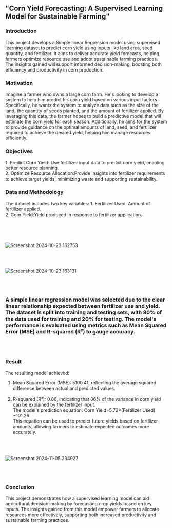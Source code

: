 <h2>"Corn Yield Forecasting: A Supervised Learning Model for Sustainable Farming"</h2>
<h3>Introduction</h3>
<p> This project develops a Simple linear Regression model using supervised learning dataset to predict corn yield using inputs like land area, seed quantity, and fertilizer. It aims to deliver accurate yield forecasts, helping farmers optimize resource use and adopt sustainable farming practices. The insights gained will support informed decision-making, boosting both efficiency and productivity in corn production.
</p>
<h3>Motivation</h3>
<p>Imagine a farmer who owns a large corn farm. He's looking to develop a system to help him predict his corn yield based on various input factors. Specifically, he wants the system to analyze data such as the size of the land, the quantity of seeds planted, and the amount of fertilizer applied. By leveraging this data, the farmer hopes to build a predictive model that will estimate the corn yield for each season. Additionally, he aims for the system to provide guidance on the optimal amounts of land, seed, and fertilizer required to achieve the desired yield, helping him manage resources efficiently. </p>
<h3>Objectives</h3>
1. Predict Corn Yield: Use fertilizer input data to predict corn yield, enabling better resource planning. <br>       
2. Optimize Resource Allocation:Provide insights into fertilizer requirements to achieve target yields, minimizing waste and supporting sustainability.
<h3>Data and Methodology</h3>
The dataset includes two key variables:
1. Fertilizer Used: Amount of fertilizer applied.<br>
2. Corn Yield:Yield produced in response to fertilizer application.<br><br>

<br><br>


![Screenshot 2024-10-23 162753](https://github.com/user-attachments/assets/21618365-5d04-4761-8b4e-861b4a0260bc)



<br><br>

![Screenshot 2024-10-23 163131](https://github.com/user-attachments/assets/5492fc28-798b-4fcf-98bd-6ac6c56d22eb)


<br><br>

<h3>A simple linear regression model was selected due to the clear linear relationship expected between fertilizer use and yield. The dataset is split into training and testing sets, with 80% of the data used for training and 20% for testing. The model's performance is evaluated using metrics such as Mean Squared Error (MSE) and R-squared (R²) to gauge accuracy.</h3><br><br>

<h3>Result</h3>
The resulting model achieved:

1. Mean Squared Error (MSE): 5100.41, reflecting the average squared difference between actual and predicted values.<br><br>
2. R-squared (R²): 0.86, indicating that 86% of the variance in corn yield can be explained by the fertilizer input.<br>
The model's prediction equation:
Corn Yield=5.72×(Fertilizer Used)−101.26 <br>
This equation can be used to predict future yields based on fertilizer amounts, allowing farmers to estimate expected outcomes more accurately.<br><br>
<br><br>


![Screenshot 2024-11-05 234927](https://github.com/user-attachments/assets/5d1d25dc-3a00-4968-85ed-8e3637d674fd)

<br><br>
<h3>Conclusion</h3>
This project demonstrates how a supervised learning model can aid agricultural decision-making by forecasting crop yields based on key inputs. The insights gained from this model empower farmers to allocate resources more effectively, supporting both increased productivity and sustainable farming practices.
